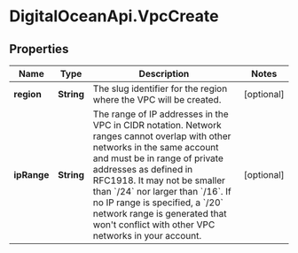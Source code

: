 # DigitalOceanApi.VpcCreate

## Properties
Name | Type | Description | Notes
------------ | ------------- | ------------- | -------------
**region** | **String** | The slug identifier for the region where the VPC will be created. | [optional] 
**ipRange** | **String** | The range of IP addresses in the VPC in CIDR notation. Network ranges cannot overlap with other networks in the same account and must be in range of private addresses as defined in RFC1918. It may not be smaller than &#x60;/24&#x60; nor larger than &#x60;/16&#x60;. If no IP range is specified, a &#x60;/20&#x60; network range is generated that won&#x27;t conflict with other VPC networks in your account. | [optional] 
